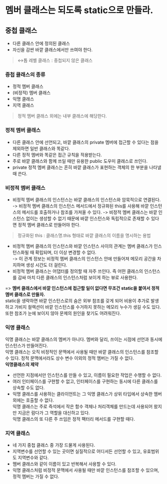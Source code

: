 멤버 클래스는 되도록 static으로 만들라.
=
## 중첩 클래스
- 다른 클래스 안에 정의된 클래스
- 자신을 감싼 바깥 클래스에서만 쓰여야 한다.
>↔톱 레벨 클래스 : 중첩되지 않은 클래스
### 중첩 클래스의 종류
- 정적 멤버 클래스
- (비정적) 멤버 클래스
- 익명 클래스
- 지역 클래스
>정적 멤버 클래스 외에는 내부 클래스에 해당한다.

### 정적 멤버 클래스
- 다른 클래스 안에 선언되고, 바깥 클래스의 private 멤버에 접근할 수 있다는 점을 제외하면 일반 클래스와 똑같다.
- 다른 정적 멤버와 똑같은 접근 규칙을 적용받는다.
- 주로 바깥 클래스와 함께 쓰일 때만 유용한 public 도우미 클래스로 쓰인다.
- private 정적 멤버 클래스는 흔히 바깥 클래스가 표현하는 객체의 한 부분을 나타낼 때 쓴다.

### 비정적 멤버 클래스
- 비정적 멤버 클래스의 인스턴스는 바깥 클래스의 인스턴스와 암묵적으로 연결된다.\
-> 비정적 멤버 클래스의 인스턴스 메서드에서 정규화된 this를 사용해 바깥 인스턴스의 메서드를 호출하거나 참조를 가져올 수 있다.
-> 비정적 멤버 클래스는 바깥 인스턴스 없이는 생성할 수 없기 때문에 바깥 인스턴스와 독립적으로 존재할 수 있다면 정적 멤버 클래스로 만들어야 한다.
>정규화된 this : 클래스명.this 형태로 바깥 클래스의 이름을 명시하는 용법
- 비정적 멤버 클래스의 인스턴스와 바깥 인스턴스 사이의 관계는 멤버 클래스가 인스턴스화될 때 확립되며, 더 이상 변경할 수 없다.\
-> 이 관계 정보는 비정적 멤버 클래스의 인스턴스 안에 만들어져 메모리 공간을 차지하며 생성 시간도 더 걸린다.
- 비정적 멤버 클래스는 어댑터를 정의할 때 자주 쓰인다. 즉 어떤 클래스의 인스턴스를 감싸 마치 다른 클래스의 인스턴스처럼 보이게 하는 뷰로 사용한다.

=> **멤버 클래스에서 바깥 인스턴스에 접근할 일이 없다면 무조건 static을 붙여서 정적 멤버 클래스로 만들자.**\
static을 생략하면 바깥 인스턴스로의 숨은 외부 참조를 갖게 되어 비용이 추가로 발생하고 가비지 컬렉션이 바깥 인스턴스를 수거하지 못하는 메모리 누수가 생길 수도 있다. 
또한 참조가 눈에 보이지 않아 문제의 원인을 찾기도 어려워진다.
### 익명 클래스
익명 클래스는 바깥 클래스의 멤버가 아니다. 멤버와 달리, 쓰이는 시점에 선언과 동시에 인스턴스가 만들어진다.\
익명 클래스는 오직 비정적인 문맥에서 사용될 때만 바깥 클래스의 인스턴스를 참조할 수 있다. 정적 문맥에서라도 상수 변수 이외의 정적 멤버는 가질 수 없다.\
**익명클래스의 제약**
- 선언한 지점에서만 인스턴스를 만들 수 있고, 이름이 필요한 작업은 수행할 수 없다.
- 여러 인터페이스를 구현할 수 없고, 인터페이스를 구현하는 동시에 다른 클래스를 상속할 수도 없다.
- 익명 클래스를 사용하는 클라이언트는 그 익명 클래스가 상위 타입에서 상속한 멤버 외에는 호출할 수 없다.\
익명 클래스는 주로 즉석에서 작은 함수 객체나 처리객체를 만드는데 사용되어 왔지만 지금은 람다가 그 역할을 대신하고 있다.\
익명 클래스의 또 다른 주 쓰임은 정적 팩터리 메서드를 구현할 때다.

### 지역 클래스
- 네 가지 중첩 클래스 중 가장 드물게 사용된다.
- 지역변수를 선언할 수 있는 곳이면 실질적으로 어디서든 선언할 수 있고, 유효범위도 지역변수와 같다.
- 멤버 클래스와 같이 이름이 있고 반복해서 사용할 수 있다.
- 익명 클래스처럼 비정적 문맥에서 사용될 때만 바깥 인스턴스를 참조할 수 있으며, 정적 멤버는 가질 수 없다.
